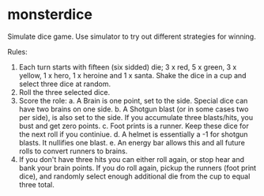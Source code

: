 # monsterdice
Simulate dice game.  Use simulator to try out different strategies for 
winning.  

Rules:
1.  Each turn starts with fifteen (six sidded) die; 3 x red, 5 x green, 3 x yellow, 1 x hero, 1 x heroine and 1 x santa.  Shake the dice in a cup and select three dice at random.
2.  Roll the three selected dice.
3.  Score the role:
    a.  A Brain is one point, set to the side. Special dice can have two brains on one side.
    b.  A Shotgun blast (or in some cases two per side), is also set to the side.  If you accumulate three blasts/hits, you bust and get zero points.
    c.  Foot prints is a runner.  Keep these dice for the next roll if you continiue.
    d.  A helmet is essentially a -1 for shotgun blasts.  It nullifies one blast.
    e.  An energy bar allows this and all future rolls to convert runners to brains.
4.  If you don't have three hits you can either roll again, or stop hear and bank your brain points.  If you do roll again, pickup the runners (foot print dice), and randomly select enough additional die from the cup to equal three total.
